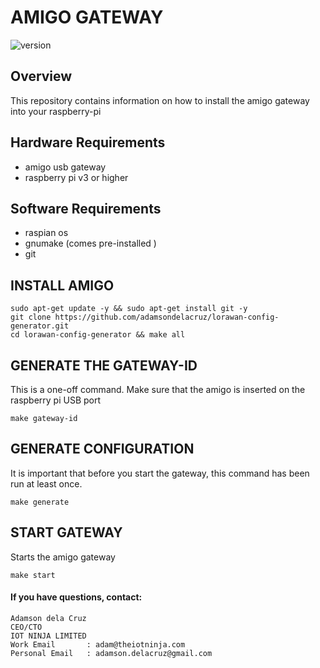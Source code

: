 # AMIGO GATEWAY
![version][version-badge]

## Overview
This repository contains information on how to install the amigo gateway into your raspberry-pi

## Hardware Requirements
- amigo usb gateway
- raspberry pi v3 or higher

## Software Requirements
- raspian os
- gnumake (comes pre-installed )
- git


## INSTALL AMIGO
```
sudo apt-get update -y && sudo apt-get install git -y
git clone https://github.com/adamsondelacruz/lorawan-config-generator.git
cd lorawan-config-generator && make all
```

## GENERATE THE GATEWAY-ID
This is a one-off command. Make sure that the amigo is inserted on the raspberry pi USB port
```
make gateway-id
```

## GENERATE CONFIGURATION
It is important that before you start the gateway, this command has been run at least once.
```
make generate
```

## START GATEWAY
Starts the amigo gateway
```
make start
```

#### If you have questions, contact:
```
Adamson dela Cruz
CEO/CTO
IOT NINJA LIMITED
Work Email       : adam@theiotninja.com
Personal Email   : adamson.delacruz@gmail.com

```
[LICENSE]: ./LICENSE.md
[version-badge]: https://img.shields.io/badge/amigo-0.0.1-red.svg